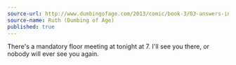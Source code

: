 ```yaml
---
source-url: http://www.dumbingofage.com/2013/comic/book-3/03-answers-in-hennessy/rapture-ready/
source-name: Ruth (Dumbing of Age)
published: true
---
```

There's a mandatory floor meeting at tonight at 7. I'll see you there, or nobody will ever see you again.
